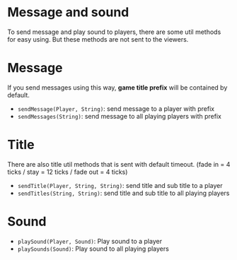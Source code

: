 # Message and sound
To send message and play sound to players, there are some util methods for easy using. But these methods are not sent to the viewers.

# Message
If you send messages using this way, **game title prefix** will be contained by default.
- `sendMessage(Player, String)`: send message to a player with prefix
- `sendMessages(String)`: send message to all playing players with prefix



# Title
There are also title util methods that is sent with default timeout. (fade in = 4 ticks / stay = 12 ticks / fade out = 4 ticks)
- `sendTitle(Player, String, String)`: send title and sub title to a player 
- `sendTitles(String, String)`: send title and sub title to all playing players



# Sound
- `playSound(Player, Sound)`: Play sound to a player
- `playSounds(Sound)`: Play sound to all playing players